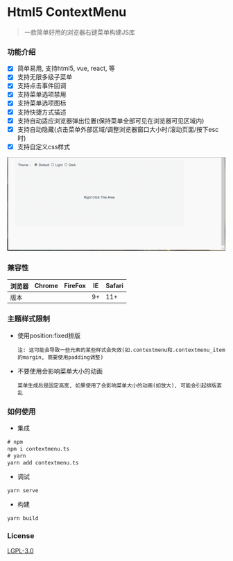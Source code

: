 # Html5 ContextMenu

> 一款简单好用的浏览器右键菜单构建JS库


### 功能介绍

- [X] 简单易用, 支持html5, vue, react, 等
- [X] 支持无限多级子菜单
- [X] 支持点击事件回调
- [X] 支持菜单选项禁用
- [X] 支持菜单选项图标
- [X] 支持快捷方式描述
- [X] 支持自动适应浏览器弹出位置(保持菜单全部可见在浏览器可见区域内)
- [X] 支持自动隐藏(点击菜单外部区域/调整浏览器窗口大小时/滚动页面/按下esc时)
- [X] 支持自定义css样式

![](./capture/capture1.gif)

### 兼容性


| 浏览器| Chrome | FireFox | IE | Safari |
|  ---- | ------ | ------- | --- | ----- |
|  版本  |        |         |  9+ |  11+  |


### 主题样式限制

- 使用position:fixed排版

   `注: 这可能会导致一些元素的某些样式会失效(如.contextmenu和.contextmenu_item的margin, 需要使用padding调整)`

- 不要使用会影响菜单大小的动画
  
  `菜单生成后是固定高宽, 如果使用了会影响菜单大小的动画(如放大), 可能会引起排版紊乱`

### 如何使用

- 集成

```shell
# npm
npm i contextmenu.ts
# yarn
yarn add contextmenu.ts
```

- 调试

```shell
yarn serve
```

- 构建

```shell
yarn build
```

### License

[LGPL-3.0](./license.txt)
